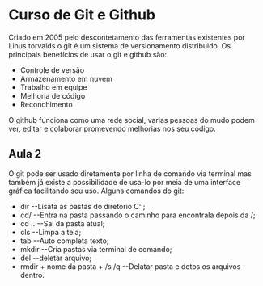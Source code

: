 # Curso de Git e Github

Criado em 2005 pelo descontetamento das ferramentas existentes por Linus torvalds o git é um sistema de versionamento distribuido.
Os principais benefícios de usar o git e github são:

- Controle de versão
- Armazenamento em nuvem
- Trabalho em equipe
- Melhoria de código
- Reconchimento

O github funciona como uma rede social, varias pessoas do mudo podem ver, editar e colaborar promevendo melhorias nos seu código.

## Aula 2

O git pode ser usado diretamente por linha de comando via terminal mas também já existe a possibilidade de usa-lo por meia de uma interface gráfica facilitando seu uso.
Alguns comandos do git:

- dir --Lisata as pastas do diretório C: ;
- cd/ --Entra na pasta passando o caminho para encontrala depois da /;
- cd .. --Sai da pasta atual;
- cls --Limpa a tela;
- tab --Auto completa texto;
- mkdir --Cria pastas via terminal de comando;
- del --deletar arquivo;
- rmdir + nome da pasta + /s /q --Delatar pasta e dotos os arquivos dentro.

